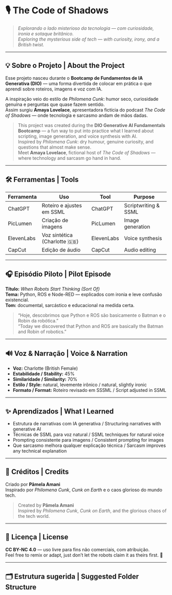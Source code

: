 # 🎙️ The Code of Shadows

> *Explorando o lado misterioso da tecnologia — com curiosidade, ironia e sotaque britânico.*  
> *Exploring the mysterious side of tech — with curiosity, irony, and a British twist.*

---

## 💡 Sobre o Projeto | About the Project

Esse projeto nasceu durante o **Bootcamp de Fundamentos de IA Generativa (DIO)** — uma forma divertida de colocar em prática o que aprendi sobre roteiros, imagens e voz com IA.

A inspiração veio do estilo de *Philomena Cunk*: humor seco, curiosidade genuína e perguntas que quase fazem sentido.  
Assim surgiu **Amaya Lovelace**, apresentadora fictícia do podcast *The Code of Shadows* — onde tecnologia e sarcasmo andam de mãos dadas.

> This project was created during the **DIO Generative AI Fundamentals Bootcamp** — a fun way to put into practice what I learned about scripting, image generation, and voice synthesis with AI.  
> Inspired by *Philomena Cunk*: dry humour, genuine curiosity, and questions that almost make sense.  
> Meet **Amaya Lovelace**, fictional host of *The Code of Shadows* — where technology and sarcasm go hand in hand.

---

## 🛠️ Ferramentas | Tools

| Ferramenta | Uso | Tool | Purpose |
|-------------|------|------|----------|
| ChatGPT | Roteiro e ajustes em SSML | ChatGPT | Scriptwriting & SSML |
| PicLumen | Criação de imagens | PicLumen | Image generation |
| ElevenLabs | Voz sintética (Charlotte 🇬🇧) | ElevenLabs | Voice synthesis |
| CapCut | Edição de áudio | CapCut | Audio editing |

---

## 🎧 Episódio Piloto | Pilot Episode

**Título:** *When Robots Start Thinking (Sort Of)*  
**Tema:** Python, ROS e Node-RED — explicados com ironia e leve confusão existencial.  
**Tom:** documental, sarcástico e educacional na medida certa.  

> “Hoje, descobrimos que Python e ROS são basicamente o Batman e o Robin da robótica.”  
> “Today we discovered that Python and ROS are basically the Batman and Robin of robotics.”

---

## 🔊 Voz & Narração | Voice & Narration

- **Voz:** Charlotte (British Female)  
- **Estabilidade / Stability:** 45%  
- **Similaridade / Similarity:** 70%  
- **Estilo / Style:** natural, levemente irônico / natural, slightly ironic  
- **Formato / Format:** Roteiro revisado em SSSML / Script adjusted in SSML  

---

## ✨ Aprendizados | What I Learned

- Estrutura de narrativas com IA generativa / Structuring narratives with generative AI  
- Técnicas de SSML para voz natural / SSML techniques for natural voice  
- Prompting consistente para imagens / Consistent prompting for images  
- Que sarcasmo melhora qualquer explicação técnica / Sarcasm improves any technical explanation  

---

## 🖤 Créditos | Credits

Criado por **Pâmela Amani**  
Inspirado por *Philomena Cunk*, *Cunk on Earth* e o caos glorioso do mundo tech.  

> Created by **Pâmela Amani**  
> Inspired by *Philomena Cunk*, *Cunk on Earth*, and the glorious chaos of the tech world.

---

## 📜 Licença | License

**CC BY-NC 4.0** — uso livre para fins não comerciais, com atribuição.  
Feel free to remix or adapt, just don’t let the robots claim it as theirs first. 🤖  

---

## 🗂 Estrutura sugerida | Suggested Folder Structure

